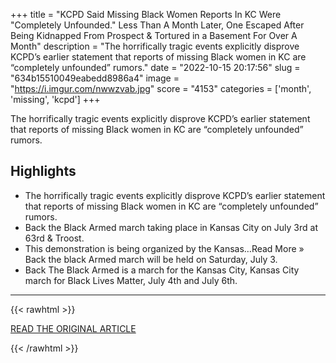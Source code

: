 +++
title = "KCPD Said Missing Black Women Reports In KC Were \"Completely Unfounded.\" Less Than A Month Later, One Escaped After Being Kidnapped From Prospect &amp; Tortured in a Basement For Over A Month"
description = "The horrifically tragic events explicitly disprove KCPD’s earlier statement that reports of missing Black women in KC are “completely unfounded” rumors."
date = "2022-10-15 20:17:56"
slug = "634b15510049eabedd8986a4"
image = "https://i.imgur.com/nwwzvab.jpg"
score = "4153"
categories = ['month', 'missing', 'kcpd']
+++

The horrifically tragic events explicitly disprove KCPD’s earlier statement that reports of missing Black women in KC are “completely unfounded” rumors.

## Highlights

- The horrifically tragic events explicitly disprove KCPD’s earlier statement that reports of missing Black women in KC are “completely unfounded” rumors.
- Back the Black Armed march taking place in Kansas City on July 3rd at 63rd & Troost.
- This demonstration is being organized by the Kansas…Read More » Back the black Armed march will be held on Saturday, July 3.
- Back The Black Armed is a march for the Kansas City, Kansas City march for Black Lives Matter, July 4th and July 6th.

---

{{< rawhtml >}}
  <p class="article-category">
    <a target="_blank" href="https://kansascitydefender.com/justice/black-woman-kidnapped-prospect-excelsior-springs-serial-killer/">READ THE ORIGINAL ARTICLE</a>
  </p>
{{< /rawhtml >}}
